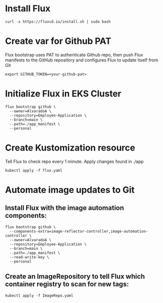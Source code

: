 # Install Flux

```
curl -s https://fluxcd.io/install.sh | sudo bash

```

# Create var for Github PAT

Flux bootstrap uses PAT to authenticate Github repo, then push Flux manifests to the GitHub repository and configures Flux to update itself from Git 
```
export GITHUB_TOKEN=<your-github-pat>
```

# Initialize Flux in EKS Cluster

```
flux bootstrap github \
  --owner=AlvaradoA \
  --repository=Employee-Application \
  --branch=main \
  --path=./app_manifest \
  --personal
```

# Create Kustomization resource

Tell Flux to check repo every 1 minute. Apply changes found in ./app

```
kubectl apply -f flux.yaml
```

# Automate image updates to Git

## Install Flux with the image automation components:

```
flux bootstrap github \
  --components-extra=image-reflector-controller,image-automation-controller \
  --owner=AlvaradoA \
  --repository=Employee-Application \
  --branch=main \
  --path=./app_manifest \
  --read-write-key \
  --personal
```

## Create an ImageRepository to tell Flux which container registry to scan for new tags:

```
kubectl apply -f ImageRepo.yaml
```
